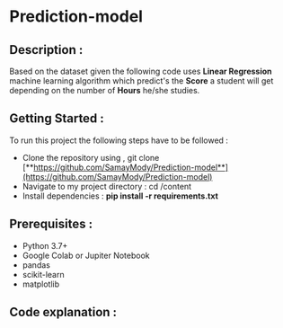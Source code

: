 # Prediction-model

## Description : 
Based on the dataset given the following code uses **Linear Regression** machine learning algorithm which predict's the **Score** a student will get depending on the number of **Hours** he/she studies.

## Getting Started : 
To run this project the following steps have to be followed : 
- Clone the repository using , git clone [**https://github.com/SamayMody/Prediction-model**](https://github.com/SamayMody/Prediction-model)
- Navigate to my project directory : cd /content
-  Install dependencies : **pip install -r requirements.txt**
## Prerequisites :
- Python 3.7+
- Google Colab or Jupiter Notebook
- pandas
- scikit-learn
- matplotlib

## Code explanation : 
